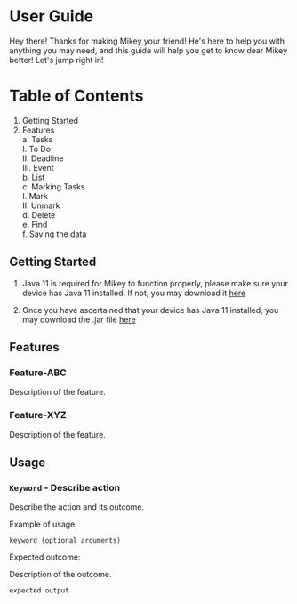 # User Guide
Hey there! Thanks for making Mikey your friend! He's here to help you with anything you may need, and this guide will help you get to know dear Mikey better! Let's jump right in!

# Table of Contents
1. Getting Started<br>
2. Features<br>
   a. Tasks<br>
         I. To Do<br>
         II. Deadline<br>
         III. Event<br>
   b. List<br>
   c. Marking Tasks<br>
         I. Mark<br>
         II. Unmark<br>
   d. Delete<br>
   e. Find<br>
   f. Saving the data<br>
  
## Getting Started
1. Java 11 is required for Mikey to function properly, please make sure your device has Java 11 installed. If not, you may download it [here](https://www.oracle.com/sg/java/technologies/downloads/#java11)

2. Once you have ascertained that your device has Java 11 installed, you may download the .jar file [here]()
## Features 

### Feature-ABC

Description of the feature.

### Feature-XYZ

Description of the feature.

## Usage

### `Keyword` - Describe action

Describe the action and its outcome.

Example of usage: 

`keyword (optional arguments)`

Expected outcome:

Description of the outcome.

```
expected output
```
